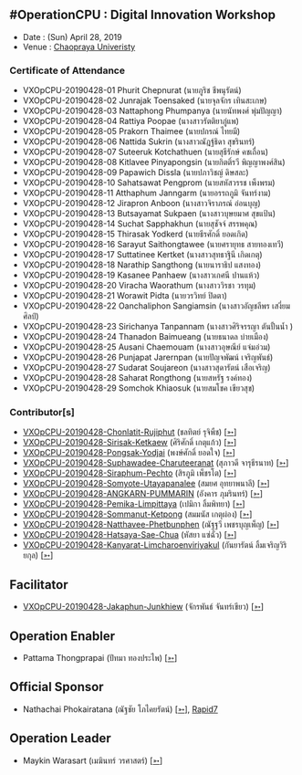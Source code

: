 ## #OperationCPU : Digital Innovation Workshop

+ Date : (Sun) April 28, 2019
+ Venue : [Chaopraya Univeristy](http://www.cpu.ac.th/)

### Certificate of Attendance

+ VXOpCPU-20190428-01 Phurit Chepnurat (นายภูริช ชีพนุรัตน์)
+ VXOpCPU-20190428-02 Junrajak Toensaked (นายจุลจักร เทินสะเกษ)
+ VXOpCPU-20190428-03 Nattaphong Phumpanya (นายนัทพงศ์ พุ่มปัญญา)
+ VXOpCPU-20190428-04 Rattiya Poopae (นางสาวรัตติยาภู่แพ)
+ VXOpCPU-20190428-05 Prakorn Thaimee (นายปกรณ์ ไทยมี)
+ VXOpCPU-20190428-06 Nattida Sukrin (นางสาวณัฎฐ์ธิดา สุขรินทร์)
+ VXOpCPU-20190428-07 Suteeruk Kotchathuen (นายสุธีรักษ์ คชเถื่อน)
+ VXOpCPU-20190428-08 Kitlavee Pinyapongsin (นายกิตติ์รวี พิญญาพงศ์สิน)
+ VXOpCPU-20190428-09 Papawich Dissla (นายปภาวิชญ์ ดิษสละ)
+ VXOpCPU-20190428-10 Sahatsawat Pengprom (นายสหัสวรรช เพ็งพรม)
+ VXOpCPU-20190428-11 Atthaphum Janngarm (นายอรรถภูมิ จันทร์งาม)
+ VXOpCPU-20190428-12 Jirapron Anboon (นางสาวจิราภรณ์ อ่อนบุญ)
+ VXOpCPU-20190428-13 Butsayamat Sukpaen (นางสาวบุษยมาศ สุขแป้น)
+ VXOpCPU-20190428-14 Suchat Sapphakhun (นายสุชัจจ์ สรรพคุณ)
+ VXOpCPU-20190428-15 Thirasak Yodkerd (นายธีรศักดิ์ ยอดเกิด)
+ VXOpCPU-20190428-16 Sarayut Saithongtawee (นายศรายุทธ สายทองเทวี)
+ VXOpCPU-20190428-17 Suttatinee Kertket (นางสาวสุทธาฐินี เกิดเกตุ)
+ VXOpCPU-20190428-18 Narathip Sangthong (นายนาราธิป แสงทอง)
+ VXOpCPU-20190428-19 Kasanee Panhaew (นางสาวเกศนี ปานแห้ว)
+ VXOpCPU-20190428-20 Viracha Waorathum (นางสาววิรชา วรทุม)
+ VXOpCPU-20190428-21 Worawit Pidta (นายวรวิทย์ ปิดตา)
+ VXOpCPU-20190428-22 Oanchaliphon Sangiamsin (นางสาวอัญชลีพร เสงี่ยมศิลป์)
+ VXOpCPU-20190428-23 Sirichanya Tanpannam (นางสาวศิริจรรญา ตันปั้นน้ำ )
+ VXOpCPU-20190428-24 Thanadon Baimueang (นายธนาดล บ่ายเมือง)
+ VXOpCPU-20190428-25 Ausani Chaemouam (นางสาวอุษณีย์ แจ่มอ่วม)
+ VXOpCPU-20190428-26 Punjapat Jarernpan (นายปัญจพัฒน์ เจริญพันธ์)
+ VXOpCPU-20190428-27 Sudarat Soujareon (นางสาวสุดารัตน์ เสือเจริญ)
+ VXOpCPU-20190428-28 Saharat Rongthong (นายสหรัฐ รงค์ทอง)
+ VXOpCPU-20190428-29 Somchok Khiaosuk (นายสมโชค เขียวสุข)

### Contributor[s]

+ [VXOpCPU-20190428-Chonlatit-Rujiphut](/OperationCPU/VXOpCPU-20190428-Chonlatit-Rujiphut.pdf) (ชลทิตย์ รุจิพืช) [[➳](https://www.facebook.com/Tsunakun27)]
+ [VXOpCPU-20190428-Sirisak-Ketkaew](/OperationCPU/VXOpCPU-20190428-Sirisak-Ketkaew.pdf) (ศิริศักดิ์ เกตุแก้ว) [[➳](https://www.facebook.com/sirisak.k94)]
+ [VXOpCPU-20190428-Pongsak-Yodjai](/OperationCPU/VXOpCPU-20190428-Pongsak-Yodjai.pdf) (พงษ์ศักดิ์ ยอดใจ) [[➳](https://www.facebook.com/iampongsak)]
+ [VXOpCPU-20190428-Suphawadee-Charuteeranat](/OperationCPU/VXOpCPU-20190428-Suphawadee-Charuteeranat.pdf) (สุภาวดี จารุธีรนาท) [[➳](https://www.facebook.com/thdeemiss03)]
+ [VXOpCPU-20190428-Siraphum-Pechto](/OperationCPU/VXOpCPU-20190428-Siraphum-Pechto.pdf) (สิรภูมิ เพ็ชรโต) [[➳](https://www.facebook.com/SiraphumPechto)]
+ [VXOpCPU-20190428-Somyote-Utayapanalee](/OperationCPU/VXOpCPU-20190428-Somyote-Utayapanalee.pdf) (สมยศ อุทยาพนาลี) [[➳](https://www.facebook.com/yote.utaya)]
+ [VXOpCPU-20190428-ANGKARN-PUMMARIN](/OperationCPU/VXOpCPU-20190428-ANGKARN-PUMMARIN.pdf) (อังคาร ภุมรินทร์) [[➳](https://www.facebook.com/in8l00p)]
+ [VXOpCPU-20190428-Pemika-Limpittaya](/OperationCPU/VXOpCPU-20190428-Pemika-Limpittaya.pdf) (เปมิกา ลิ้มพิทยา) [[➳](https://www.facebook.com/tourlek.fisho)]
+ [VXOpCPU-20190428-Sommanut-Ketpong](/OperationCPU/VXOpCPU-20190428-Sommanut-Ketpong.pdf) (สมมนัส เกตุผ่อง) [[➳](https://www.facebook.com/tong.ketpong)]
+ [VXOpCPU-20190428-Natthavee-Phetbunphen](/OperationCPU/VXOpCPU-20190428-Natthavee-Phetbunphen.pdf) (ณัฐฐวี เพชรบุญเพ็ญ) [[➳](https://www.facebook.com/P.Phetbunphen)]
+ [VXOpCPU-20190428-Hatsaya-Sae-Chua](/OperationCPU/VXOpCPU-20190428-Hatsaya-Sae-Chua.pdf) (หัสยา แซ่ฉั่ว) [[➳](https://www.facebook.com/Note.Hatsaya)]
+ [VXOpCPU-20190428-Kanyarat-Limcharoenviriyakul](/OperationCPU/VXOpCPU-20190428-Kanyarat-Limcharoenviriyakul.pdf) (กันยารัตน์ ลิ้มเจริญวิริยกุล) [[➳](https://www.facebook.com/BewzTiie)]

## Facilitator
+ [VXOpCPU-20190428-Jakaphun-Junkhiew](/OperationCPU/VXOpCPU-20190428-Jakaphun-Junkhiew.pdf) (จักรพันธ์ จันทร์เขียว) [[➳](https://www.facebook.com/Jojo.just.go)]

## Operation Enabler
+ Pattama Thongprapai (ปัทมา ทองประไพ) [[➳](https://www.facebook.com/pattama.thongprapai)]

## Official Sponsor
+ Nathachai Phokairatana (ณัฐชัย โภไคยรัตน์) [[➳](https://www.facebook.com/mobiuz.pw)], [Rapid7](https://www.rapid7.com/)

## Operation Leader
+ Maykin Warasart (เมฆินทร์ วรศาสตร์) [[➳](http://mk.in.th)]
